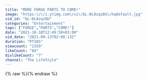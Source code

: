 ```yaml
---
title: "MORE FORGE PARTS TO COME!"
image: "https:\/\/i.ytimg.com\/vi\/bL-DL0zqzDU\/hqdefault.jpg"
vid_id: "bL-DL0zqzDU"
categories: "Entertainment"
tags: ["FORGE","PARTS","COME!"]
date: "2021-10-10T12:49:58+03:00"
vid_date: "2021-09-13T02:08:13Z"
duration: "PT10S"
viewcount: "1359"
likeCount: "84"
dislikeCount: "7"
channel: "The LifeStyle"
---
```

{% raw %}{% endraw %}
